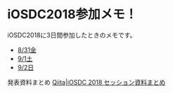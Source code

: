 # iOSDC2018参加メモ！

iOSDC2018に3日間参加したときのメモです。

 - [8/31金](https://github.com/shtnkgm/iOSDC2018/blob/master/iOSDC2018_0831.md)
 - [9/1土](https://github.com/shtnkgm/iOSDC2018/blob/master/iOSDC2018_0901.md)
 - [9/2日](https://github.com/shtnkgm/iOSDC2018/blob/master/iOSDC2018_0902.md)

発表資料まとめ
[Qiita|iOSDC 2018 セッション資料まとめ](https://qiita.com/winterwind26/items/210e5735d2ce832d0c36)
